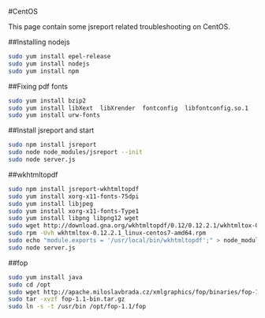 #CentOS

This page contain some jsreport related troubleshooting on CentOS.

##Installing nodejs

``` bash
sudo yum install epel-release
sudo yum install nodejs
sudo yum install npm
```

##Fixing pdf fonts

```bash
sudo yum install bzip2
sudo yum install libXext  libXrender  fontconfig  libfontconfig.so.1
sudo yum install urw-fonts
```
##Install jsreport and start

```bash
sudo npm install jsreport
sudo node node_modules/jsreport --init
sudo node server.js

```

##wkhtmltopdf

```bash
sudo npm install jsreport-wkhtmltopdf
sudo yum install xorg-x11-fonts-75dpi
sudo yum install libjpeg
sudo yum install xorg-x11-fonts-Type1
sudo yum install libpng libpng12 wget
sudo wget http://download.gna.org/wkhtmltopdf/0.12/0.12.2.1/wkhtmltox-0.12.2.1_linux-centos7-amd64.rpm
sudo rpm -Uvh wkhtmltox-0.12.2.1_linux-centos7-amd64.rpm
sudo echo "module.exports = '/usr/local/bin/wkhtmltopdf';" > node_modules/jsreport-wkhtmltopdf/node_modules/toner-wkhtmltopdf/node_modules/wkhtmltopdf-installer/lib/location.js
sudo node server.js
```


##fop

```bash
sudo yum install java
sudo cd /opt
sudo wget http://apache.miloslavbrada.cz/xmlgraphics/fop/binaries/fop-1.1-bin.tar.gz
sudo tar -xvzf fop-1.1-bin.tar.gz
sudo ln -s -t /usr/bin /opt/fop-1.1/fop
```
